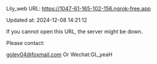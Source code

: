 Lily_web URL: https://1047-61-165-102-156.ngrok-free.app

Updated at: 2024-12-08 14:21:12

If you cannot open this URL, the server might be down.

Please contact: 

goley04@foxmail.com Or Wechat:GL_yeaH